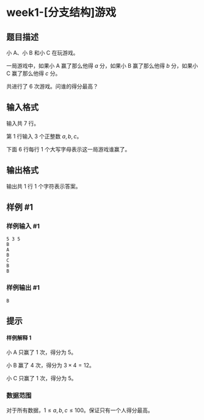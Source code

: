 # week1-[分支结构]游戏

## 题目描述

小 A、小 B 和小 C 在玩游戏。

一局游戏中，如果小 A 赢了那么他得 $a$ 分，如果小 B 赢了那么他得 $b$ 分，如果小 C 赢了那么他得 $c$ 分。

共进行了 $6$ 次游戏。问谁的得分最高？

## 输入格式

输入共 $7$ 行。

第 $1$ 行输入 $3$ 个正整数 $a,b,c$。

下面 $6$ 行每行 $1$ 个大写字母表示这一局游戏谁赢了。

## 输出格式

输出共 $1$ 行 $1$ 个字符表示答案。

## 样例 #1

### 样例输入 #1

```
5 3 5
B
A
B
C
B
B
```

### 样例输出 #1

```
B
```

## 提示

#### 样例解释 $1$

小 A 只赢了 $1$ 次，得分为 $5$。

小 B 赢了 $4$ 次，得分为 $3 \times 4 = 12$。

小 C 只赢了 $1$ 次，得分为 $5$。

### 数据范围

对于所有数据，$1 \leq a,b,c\leq 100$。保证只有一个人得分最高。